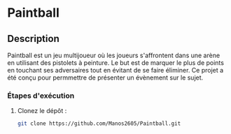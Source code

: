 # Paintball

## Description
Paintball est un jeu multijoueur où les joueurs s'affrontent dans une arène en utilisant des pistolets à peinture.
Le but est de marquer le plus de points en touchant ses adversaires tout en évitant de se faire éliminer. 
Ce projet a été conçu pour permmettre de présenter un évènement sur le sujet.

### Étapes d'exécution
1. Clonez le dépôt :
   ```bash
   git clone https://github.com/Manos2605/Paintball.git
   ```
